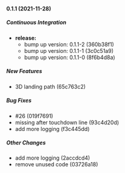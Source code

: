 #### 0.1.1 (2021-11-28)

##### Continuous Integration

* **release:**
  *  bump up version: 0.1.1-2 (360b38f1)
  *  bump up version: 0.1.1-1 (3c0c51a9)
  *  bump up version: 0.1.1-0 (8f6b4d8a)

##### New Features

*  3D landing path (65c763c2)

##### Bug Fixes

*  #26 (019f7691)
*  missing after touchdown line (93c4d20d)
*  add more logging (f3c445dd)

##### Other Changes

*  add more logging (2accdcd4)
*  remove unused code (03726a18)


